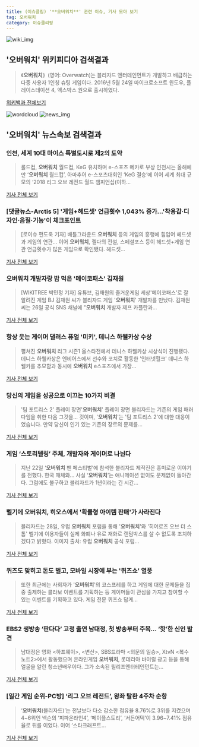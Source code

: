 ```yaml
---
title: (이슈클립) '**오버워치**' 관련 이슈, 기사 모아 보기
tag: 오버워치
category: 이슈클리핑
---
```

![wiki_img](https://user-images.githubusercontent.com/42597476/44503234-41136a80-a6d0-11e8-9071-6fc6418eafe4.png)
## **'**오버워치**'** 위키피디아 검색결과
>《**오버워치**》(영어: Overwatch)는 블리자드 엔터테인먼트가 개발하고 배급하는 다중 사용자 1인칭 슈팅 게임이다. 2016년 5월 24일 마이크로소프트 윈도우, 플레이스테이션 4, 엑스박스 원으로 출시하였다.

<a href="https://ko.wikipedia.org/wiki/오버워치" target="_blank">위키백과 전체보기</a>

![wordcloud](https://s3.ap-northeast-2.amazonaws.com/lyrics101-wordcloud/2018-08-29-1535483564.png)
![news_img](https://user-images.githubusercontent.com/42597476/44507050-1206f400-a6e4-11e8-8d98-7ffbfebb353f.png)
## **'**오버워치**'** 뉴스속보 검색결과
### 인천, 세계 10대 마이스 특별도시로 제2의 도약

>롤드컵, **오버워치** 월드컵, KeG 유치하며 e-스포츠 메카로 부상 인천시는 올해에만 ‘**오버워치** 월드컵’, 아마추어 e-스포츠대회인 ‘KeG 결승’에 이어 세계 최대 규모의 ‘2018 리그 오브 레전드 월드 챔피언십(이하...

<a href="http://news.kmib.co.kr/article/view.asp?arcid=0012636200&code=61122012&cp=nv" target="_blank">기사 전체 보기</a>

### [댓글뉴스-Arctis 5] '게임+헤드셋' 언급횟수 1,043% 증가…'착용감·디자인·음질·기능'이 체크포인트

>[로이슈 편도욱 기자] 배틀그라운드 **오버워치** 등의 게임의 흥행에 힘입어 헤드셋과 게임의 연관... 이어 **오버워치**, 젤다의 전설, 스페셜포스 등이 헤드셋+게임 연관 언급횟수가 많은 게임으로 확인됐다. 헤드셋...

<a href="http://www.lawissue.co.kr/view.php?ud=201808281854304744204ead0791_12" target="_blank">기사 전체 보기</a>

### **오버워치** 개발자랑 밥 먹은 '메이코패스' 김재원

>[WIKITREE 박민정 기자] 유튜브, 김재원의 즐거운게임 세상'메이코패스'로 잘 알려진 게임 BJ 김재원 씨가 블리자드 게임 '**오버워치**' 개발자를 만났다.  김재원 씨는 26일 공식 SNS 채널에 "**오버워치** 개발자 제프 카플란과...

<a href="http://www.wikitree.co.kr/main/news_view.php?id=365382" target="_blank">기사 전체 보기</a>

### 항상 웃는 게이머 댈러스 퓨얼 '미키', 데니스 하웰카상 수상

>펼쳐진 **오버워치** 리그 시즌1 올스타전에서 데니스 하웰카상 시상식이 진행됐다. 데니스 하웰카상은 엔비어스에서 선수와 코치로 활동한 '인터넷헐크' 데니스 하웰카를 추모함과 동시에 **오버워치** e스포츠에서 가장...

<a href="http://www.inven.co.kr/webzine/news/?news=206119&iskin=esports" target="_blank">기사 전체 보기</a>

### 당신의 게임을 성공으로 이끄는 10가지 비결

>'팀 포트리스 2' 플레이 장면'**오버워치**' 플레이 장면 블리자드는 기존의 게임 패러다임을 취한 다음 그것을... 것이며, '**오버워치**'는 '팀 포트리스 2'에 대한 대응이었습니다. 만약 당신이 인기 있는 기존의 장르의 문제를...

<a href="http://www.thisisgame.com/webzine/news/nboard/4/?n=86126&utm_source=naver&utm_medium=outlink&utm_campaign=tigadmin76&utm_content=86126&nogate" target="_blank">기사 전체 보기</a>

### 게임 ‘스토리텔링’ 주체, 개발자와 게이머로 나뉜다

>지난 22일 ‘**오버워치** 팬 페스티벌’에 참석한 블리자드 제작진은 흥미로운 이야기를 전했다. 한국 매체와... 사실 ‘**오버워치**’는 애니메이션 없이도 문제없이 돌아간다. 그럼에도 불구하고 블리자드가 1년이라는 긴 시간...

<a href="http://www.gamemeca.com/mv.php?inflow=naver_s&gid=1487034" target="_blank">기사 전체 보기</a>

### 벨기에 **오버워치**, 히오스에서 '확률형 아이템 판매'가 사라진다

>블리자드는 28일, 유럽 **오버워치** 포럼을 통해 '**오버워치**'와 '히어로즈 오브 더 스톰' 벨기에 이용자들이 실제 화폐나 유료 재화로 랜덤박스를 살 수 없도록 조치하겠다고 밝혔다. 이미지 출처: 유럽 **오버워치** 공식 포럼...

<a href="http://www.thisisgame.com/webzine/news/nboard/4/?n=86116&utm_source=naver&utm_medium=outlink&utm_campaign=tigadmin41&utm_content=86116&nogate" target="_blank">기사 전체 보기</a>

### 퀴즈도 맞히고 돈도 벌고, 모바일 시장에 부는 '퀴즈쇼' 열풍

>또한 최근에는 사회자가 '**오버워치**'의 코스프레를 하고 게임에 대한 문제들을 집중 출제하는 콜라보 이벤트를 기획하는 등 게이머들이 관심을 가지고 참여할 수 있는 이벤트를 기획하고 있다.   게임 전문 퀴즈쇼 답게...

<a href="http://gamefocus.co.kr/detail.php?number=85389" target="_blank">기사 전체 보기</a>

### EBS2 생방송 ‘판다다’ 고정 출연 남대정, 첫 방송부터 주목... ‘핫’한 신인 발견

>남대정은 영화 <하프웨이>, <변산>, SBS드라마 <의문의 일승>, XtvN <복수노트2>에서 활동했으며 온라인게임 **오버워치**, 롯데리아 바이럴 광고 등을 통해 얼굴을 알린 청소년배우이다. 그가 소속된 릴리프엔터테인먼트는...

<a href="http://www.xportsnews.com/?ac=article_view&entry_id=1012842" target="_blank">기사 전체 보기</a>

### [일간 게임 순위-PC방] ‘리그 오브 레전드’, 왕좌 탈환 4주차 순항

>‘**오버워치**(블리자드)’는 전날보다 다소 감소한 점유율 8.76%로 3위를 지켰으며 4~6위인 넥슨의 ‘피파온라인4’, ‘메이플스토리’, ‘서든어택’이 3.96~7.41% 점유율로 뒤를 이었다. 이어 ‘스타크래프트...

<a href="http://www.kukinews.com/news/article.html?no=580156" target="_blank">기사 전체 보기</a>


